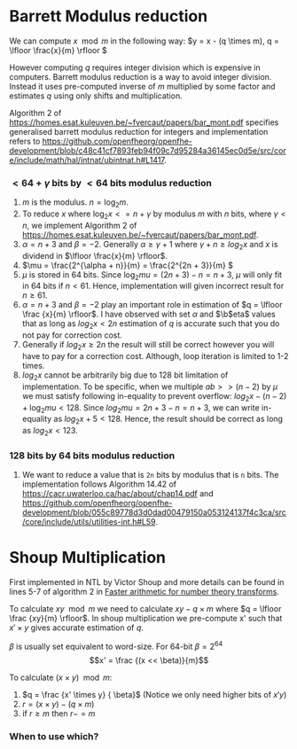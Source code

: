 # Barrett Modulus reduction

We can compute $x \mod m$ in the following way:
$y = x - (q \times m), q = \lfloor \frac{x}{m} \rfloor $

However computing $q$ requires integer division which is expensive in computers. Barrett modulus reduction is a way to avoid integer division. Instead it uses pre-computed inverse of $m$ multiplied by some factor and estimates $q$ using only shifts and multiplication.

Algorithm 2 of https://homes.esat.kuleuven.be/~fvercaut/papers/bar_mont.pdf specifies generalised barrett modulus reduction for integers and implementation refers to https://github.com/openfheorg/openfhe-development/blob/c48c41cf7893feb94f09c7d95284a36145ec0d5e/src/core/include/math/hal/intnat/ubintnat.h#L1417.

### $<64 + \gamma$ bits by $<64$ bits modulus reduction

1. $m$ is the modulus. $n = \log_2m$.
2. To reduce $x$ where $\log_2x <= n + \gamma$ by modulus $m$ with $n$ bits, where $\gamma < n$, we implement Algorithm 2 of https://homes.esat.kuleuven.be/~fvercaut/papers/bar_mont.pdf.
3. $\alpha = n + 3$ and $\beta = -2$. Generally $\alpha \ge  \gamma + 1$ where $\gamma + n \ge log_{2} x$ and $x$ is dividend in $\lfloor \frac{x}{m} \rfloor$.
4. $\mu = \frac{2^{\alpha + n}}{m} = \frac{2^{2n + 3}}{m} $
5. $\mu$ is stored in 64 bits. Since $\log_2mu = (2n+3) - n = n+3$, $\mu$ will only fit in 64 bits if $n < 61$. Hence, implementation will given incorrect result for $n \ge 61$.
6. $\alpha = n+3$ and $\beta = -2$ play an important role in estimation of $q = \lfloor \frac {x}{m} \rfloor$. I have observed with set $\alpha$ and $\b$eta$ values that as long as $log_2x < 2n$ estimation of $q$ is accurate such that you do not pay for correction cost.
7. Generally if $log_2x \ge 2n$ the result will still be correct however you will have to pay for a correction cost. Although, loop iteration is limited to 1-2 times.
8. $log_2x$ cannot be arbitrarily big due to 128 bit limitation of implementation. To be specific, when we multiple $ab >> (n-2)$ by $\mu$ we must satisfy following in-equality to prevent overflow: $log_2x - (n-2) + \log_2mu < 128$. Since $log_2mu = 2n + 3 - n = n + 3$, we can write in-equality as $log_2x + 5 < 128$. Hence, the result should be correct as long as $log_2x < 123$.

### 128 bits by 64 bits modulus reduction

1. We want to reduce a value that is `2n` bits by modulus that is `n` bits. The implementation follows Algorithm 14.42 of https://cacr.uwaterloo.ca/hac/about/chap14.pdf and https://github.com/openfheorg/openfhe-development/blob/055c89778d3d0dad00479150a053124137f4c3ca/src/core/include/utils/utilities-int.h#L59.

# Shoup Multiplication

First implemented in NTL by Victor Shoup and more details can be found in lines 5-7 of algorithm 2 in [Faster arithmetic for number theory transforms](https://arxiv.org/pdf/1205.2926.pdf).

To calculate $xy \mod m$ we need to calculate $xy - q \times m$ where $q = \lfloor \frac {xy}{m} \rfloor$. In shoup multiplication we pre-compute x' such that $x' \times y$ gives accurate estimation of $q$.

$\beta$ is usually set equivalent to word-size. For 64-bit $\beta = 2^{64}$
$$x' = \frac {(x << \beta)}{m}$$

To calculate $(x \times y) \mod m$:

1. $q = \frac {x' \times y} { \beta}$ (Notice we only need higher bits of $x'y$)
2. $r = (x \times y ) - (q \times m)$
3. if $r \ge m$ then $r-=m$

### When to use which?
